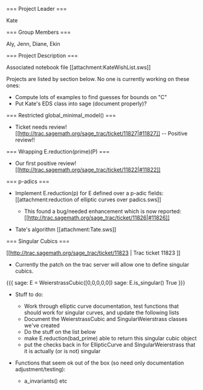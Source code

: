 === Project Leader ===

Kate

=== Group Members ===

Aly, Jenn, Diane, Ekin

=== Project Description ===

Associated notebook file [[attachment:KateWishList.sws]]

Projects are listed by section below.  No one is currently working on these ones:

  * Compute lots of examples to find guesses for bounds on "C"
  * Put Kate's EDS class into sage (document properly)?

=== Restricted global_minimal_model() ===

* Ticket needs review! [[http://trac.sagemath.org/sage_trac/ticket/11827|#11827]] -- Positive review!!

=== Wrapping E.reduction(prime)(P) ===

* Our first positive review! [[http://trac.sagemath.org/sage_trac/ticket/11822|#11822]] 

=== p-adics ===

* Implement E.reduction(p) for E defined over a p-adic fields: [[attachment:reduction of elliptic curves over padics.sws]]
  * This found a bug/needed enhancement which is now reported: [[http://trac.sagemath.org/sage_trac/ticket/11826|#11826]]

* Tate's algorithm [[attachment:Tate.sws]]

=== Singular Cubics ===

[[http://trac.sagemath.org/sage_trac/ticket/11823 | Trac ticket 11823 ]]

* Currently the patch on the trac server will allow one to define singular cubics.  

{{{
sage: E = WeierstrassCubic([0,0,0,0,0])
sage: E.is_singular()
True
}}}

* Stuff to do:

  * Work through elliptic curve documentation, test functions that should work for singular curves, and update the following lists
  * Document the WeierstrassCubic and SingularWeierstrass classes we've created
  * Do the stuff on the list below
  * make E.reduction(bad_prime) able to return this singular cubic object
  * put the checks back in for EllipticCurve and SingularWeierstrass that it is actually (or is not) singular

* Functions that seem ok out of the box (so need only documentation adjustment/testing):

  * a_invariants() etc
